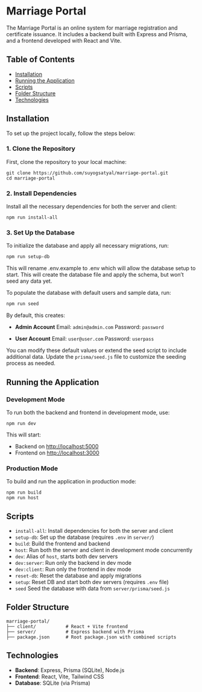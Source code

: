 # Marriage Portal

The Marriage Portal is an online system for marriage registration and certificate issuance. It includes a backend built with Express and Prisma, and a frontend developed with React and Vite.

## Table of Contents

- [Installation](#installation)
- [Running the Application](#running-the-application)
- [Scripts](#scripts)
- [Folder Structure](#folder-structure)
- [Technologies](#technologies)

## Installation

To set up the project locally, follow the steps below:

### 1. Clone the Repository

First, clone the repository to your local machine:

```
git clone https://github.com/suyogsatyal/marriage-portal.git
cd marriage-portal
```

### 2. Install Dependencies

Install all the necessary dependencies for both the server and client:

```
npm run install-all
```


### 3. Set Up the Database

To initialize the database and apply all necessary migrations, run:

```bash
npm run setup-db
```
This will rename .env.example to .env which will allow the database setup to start.
This will create the database file and apply the schema, but won’t seed any data yet.

To populate the database with default users and sample data, run:

```bash
npm run seed
```

By default, this creates:

- **Admin Account**
    Email: `admin@admin.com`
    Password: `password`

- **User Account**
    Email: `user@user.com`
    Password: `userpass`

You can modify these default values or extend the seed script to include additional data. Update the `prisma/seed.js` file to customize the seeding process as needed.

## Running the Application

### Development Mode

To run both the backend and frontend in development mode, use:

```
npm run dev
```

This will start:
- Backend on [http://localhost:5000](http://localhost:5000)
- Frontend on [http://localhost:3000](http://localhost:5173)

### Production Mode

To build and run the application in production mode:

```
npm run build
npm run host
```

## Scripts

- `install-all`: Install dependencies for both the server and client
- `setup-db`: Set up the database (requires `.env` in `server/`)
- `build`: Build the frontend and backend
- `host`: Run both the server and client in development mode concurrently
- `dev`: Alias of `host`, starts both dev servers
- `dev:server`: Run only the backend in dev mode
- `dev:client`: Run only the frontend in dev mode
- `reset-db`: Reset the database and apply migrations
- `setup`: Reset DB and start both dev servers (requires `.env` file)
- `seed` Seed the database with data from `server/prisma/seed.js`

## Folder Structure

```
marriage-portal/
├── client/           # React + Vite frontend
├── server/           # Express backend with Prisma
├── package.json      # Root package.json with combined scripts
```

## Technologies

- **Backend**: Express, Prisma (SQLite), Node.js
- **Frontend**: React, Vite, Tailwind CSS
- **Database**: SQLite (via Prisma)
